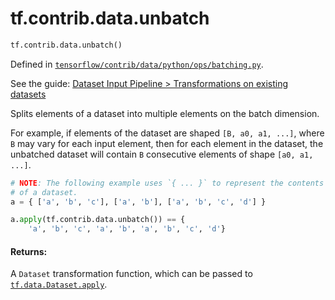 <div itemscope itemtype="http://developers.google.com/ReferenceObject">
<meta itemprop="name" content="tf.contrib.data.unbatch" />
</div>

# tf.contrib.data.unbatch

``` python
tf.contrib.data.unbatch()
```



Defined in [`tensorflow/contrib/data/python/ops/batching.py`](https://www.tensorflow.org/code/tensorflow/contrib/data/python/ops/batching.py).

See the guide: [Dataset Input Pipeline > Transformations on existing datasets](../../../../../api_guides/python/input_dataset.md#Transformations_on_existing_datasets)

Splits elements of a dataset into multiple elements on the batch dimension.

For example, if elements of the dataset are shaped `[B, a0, a1, ...]`,
where `B` may vary for each input element, then for each element in the
dataset, the unbatched dataset will contain `B` consecutive elements
of shape `[a0, a1, ...]`.

```python
# NOTE: The following example uses `{ ... }` to represent the contents
# of a dataset.
a = { ['a', 'b', 'c'], ['a', 'b'], ['a', 'b', 'c', 'd'] }

a.apply(tf.contrib.data.unbatch()) == {
    'a', 'b', 'c', 'a', 'b', 'a', 'b', 'c', 'd'}
```

#### Returns:

A `Dataset` transformation function, which can be passed to
<a href="../../../tf/data/Dataset.md#apply"><code>tf.data.Dataset.apply</code></a>.